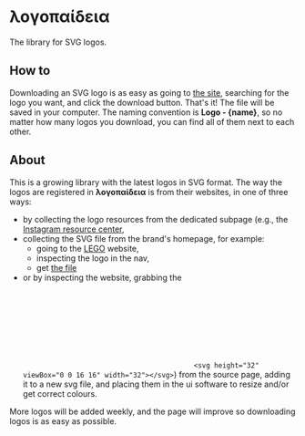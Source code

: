 # λογοπαίδεια
The library for SVG logos.

## How to
Downloading an SVG logo is as easy as going to [the site](https://naamahan.github.io/logopedia/), searching for the logo you want, and click the download button. That's it!
The file will be saved in your computer. The naming convention is **Logo - {name}**, so no matter how many logos you download, you can find all of them next to each other.

## About
This is a growing library with the latest logos in SVG format. The way the logos are registered in **λογοπαίδεια** is from their websites, in one of three ways:
+ by collecting the logo resources from the dedicated subpage (e.g., the [Instagram resource center](https://about.meta.com/brand/resources/instagram/instagram-brand/),
+ collecting the SVG file from the brand's homepage, for example:
  - going to the [LEGO](https://www.lego.com/) website,
  - inspecting the logo in the nav,
  - get [the file](https://assets.lego.com/logos/v4.5.0/brand-lego.svg)
+ or by inspecting the website, grabbing the <svg> code (`<svg height="32" viewBox="0 0 16 16" width="32"></svg>`) from the source page, adding it to a new svg file, and placing them in the ui software to resize and/or get correct colours.


More logos will be added weekly, and the page will improve so downloading logos is as easy as possible.
